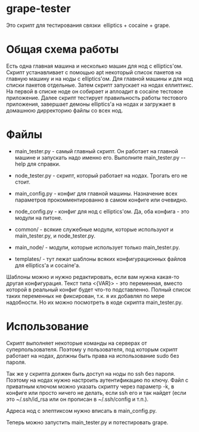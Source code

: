 grape-tester
============
Это скрипт для тестирования связки  elliptics + cocaine + grape.

Общая схема работы
==================
Есть одна главная машина и несколько машин для нод с elliptics'ом. Скрипт устанавливает с помощью
apt некоторый список пакетов на главную машину и на ноды с elliptics'ом. Для главной машины и для нод
списки пакетов отдельные. Затем скрипт запускает на нодах еллиптикс. На первой в списке ноде он
собирает и аплоадит в cocaine тестовое приложение. Далее скрипт тестирует
правильность работы тестового приложения, завершает демоны elliptics'а на нодах и загружает в
домашнюю дирректорию файлы со всех нод.

Файлы
=====
* main_tester.py - самый главный скрипт. Он работает на главной машине и запускать надо именно его. Выполните main_tester.py --help для справки.
* node_tester.py - скрипт, который работает на нодах. Трогать его не стоит.

* main_config.py - конфиг для главной машины. Назначение всех параметров прокомментированно в самом конфиге или очевидно.
* node_config.py - конфиг для нод с elliptics'ом.
Да, оба конфига - это модули на питоне.

* common/ - всякие служебные модули, которые используют и main_tester.py, и node_tester.py.
* main_node/ - модули, которые использует только main_tester.py.
* templates/ - тут лежат шаблоны всяких конфигурационных файлов для elliptics'а и cocaine'а.

Шаблоны можно и нужно редактировать, если вам нужна какая-то другая конфигурация.
Текст типа <{VAR}> - это переменная, вместо которой в реальный конфиг будет что-то подставленно.
Полный список таких переменных не фиксирован, т.к. я их добавлял по мере надобности. Но их можно посмотреть в коде скрипта main_tester.py.

Использование
=============
Скрипт выполняет некоторые команды на серверах от суперпользователя. Поэтому у пользователя, под
которым скрипт работает на нодах, должны быть права на использование sudo без пароля.

Так же у скрипта должен быть доступ на ноды по ssh без пароля. Поэтому на нодах нужно настроить
аутентификацию по ключу. Файл с приватным ключом можно указать скрипту через параметр -k, в конфиге
или просто ничего не делать, если ssh его и так найдет (если это ~/.ssh/id_rsa или он прописан в ~/.ssh/config и т.п.).

Адреса нод с элептиксом нужно вписать в main_config.py.

Теперь можно запустить main_tester.py и потестировать grape.
